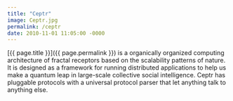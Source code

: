 ```yaml
---
title: "Ceptr"
image: Ceptr.jpg
permalink: /ceptr
date: 2010-11-01 11:05:00 -0000
---
```

[{{ page.title }}]({{ page.permalink }}) is a organically organized computing architecture of fractal receptors based on the scalability patterns of nature. It is designed as a framework for running distributed applications to help us make a quantum leap in large-scale collective social intelligence. Ceptr has pluggable protocols with a universal protocol parser that let anything talk to anything else.
